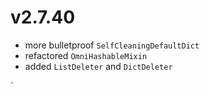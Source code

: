 # v2.7.40

* more bulletproof `SelfCleaningDefaultDict`
* refactored `OmniHashableMixin`
* added `ListDeleter` and `DictDeleter`

`